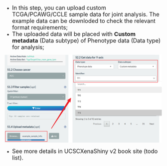 - <font size="4"> In this step, you can upload custom TCGA/PCAWG/CCLE sample data for joint analysis. The example data can be downloded to check the relevant format requirements;</font> 
- <font size="4"> The uploaded data will be placed with **Custom metadata** (Data subtype) of Phenotype data (Data type) for analysis;</font>


<p align="center">
<img src="https://raw.githubusercontent.com/lishensuo/images2/main/img01/image-20240114150437151.png" alt="image-20240114150437151"  width="700"/>
</p>


- <font size="4"> See more details in UCSCXenaShiny v2 book site (todo list). </font> 
